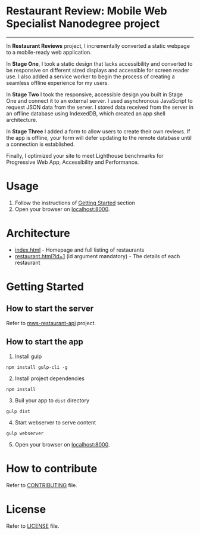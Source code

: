 # Restaurant Review: Mobile Web Specialist Nanodegree project
---

In **Restaurant Reviews** project, I incrementally converted a static webpage to a mobile-ready web application.

In **Stage One**, I took a static design that lacks accessibility and converted to be responsive on different sized displays and accessible for screen reader use. I also added a service worker to begin the process of creating a seamless offline experience for my users.

In **Stage Two** I took the responsive, accessible design you built in Stage One and connect it to an external server. I used asynchronous JavaScript to request JSON data from the server. I stored data received from the server in an offline database using IndexedDB, which created an app shell architecture.

In **Stage Three** I added a form to allow users to create their own reviews. If the app is offline, your form will defer updating to the remote database until a connection is established.

Finally, I optimized your site to meet Lighthouse benchmarks for Progressive Web App, Accessibility and Performance.

# Usage

1. Follow the instructions of [Getting Started](#getting-started) section
1. Open your browser on [localhost:8000](http://localhost:8000).

# Architecture

* [index.html](index.html) - Homepage and full listing of restaurants
* [restaurant.html?id=1](restaurant.html?id=1) (id argument mandatory) - The details of each restaurant

# Getting Started

## How to start the server
Refer to [mws-restaurant-api](https://github.com/itssadon/mws-restaurant-api) project.

## How to start the app

1. Install gulp
```
npm install gulp-cli -g
```

2. Install project dependencies

```
npm install
```

3. Buil your app to `dist` directory

```
gulp dist
```

4. Start webserver to serve content

```
gulp webserver
```

5. Open your browser on [localhost:8000](http://localhost:8000).

# How to contribute
Refer to [CONTRIBUTING](CONTRIBUTING) file.

# License
Refer to [LICENSE](LICENSE) file.
